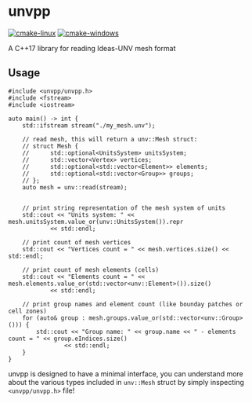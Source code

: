 # unvpp

[![cmake-linux](https://github.com/eigenemara/unvpp/actions/workflows/cmake-linux.yml/badge.svg)](https://github.com/eigenemara/unvpp/actions/workflows/cmake-linux.yml)
[![cmake-windows](https://github.com/eigenemara/unvpp/actions/workflows/cmake-windows.yml/badge.svg)](https://github.com/eigenemara/unvpp/actions/workflows/cmake-windows.yml)

A C++17 library for reading Ideas-UNV mesh format

## Usage

    #include <unvpp/unvpp.h>
    #include <fstream>
    #include <iostream>

    auto main() -> int {
        std::ifstream stream("./my_mesh.unv");

        // read mesh, this will return a unv::Mesh struct:
        // struct Mesh {
        //      std::optional<UnitsSystem> unitsSystem;
        //      std::vector<Vertex> vertices;
        //      std::optional<std::vector<Element>> elements;
        //      std::optional<std::vector<Group>> groups;
        // };
        auto mesh = unv::read(stream);


        // print string representation of the mesh system of units
        std::cout << "Units system: " << mesh.unitsSystem.value_or(unv::UnitsSystem()).repr
                << std::endl;

        // print count of mesh vertices
        std::cout << "Vertices count = " << mesh.vertices.size() << std::endl;

        // print count of mesh elements (cells)
        std::cout << "Elements count = " << mesh.elements.value_or(std::vector<unv::Element>()).size()
                << std::endl;

        // print group names and element count (like bounday patches or cell zones)
        for (auto& group : mesh.groups.value_or(std::vector<unv::Group>())) {
            std::cout << "Group name: " << group.name << " - elements count = " << group.eIndices.size()
                    << std::endl;
        }
    }


unvpp is designed to have a minimal interface, you can understand more about the various types included in `unv::Mesh` struct by simply inspecting `<unvpp/unvpp.h>` file!
